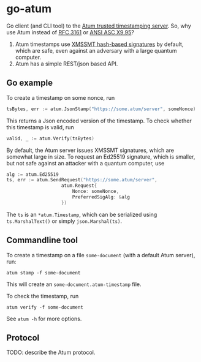 go-atum
=======

Go client (and CLI tool) to the [Atum trusted timestamping server](
    https://github.com/bwesterb/atumd).
So, why use Atum instead of [RFC 3161](https://tools.ietf.org/html/rfc3161)
    or [ANSI ASC X9.95](https://en.wikipedia.org/wiki/ANSI_ASC_X9.95_Standard)?

 1.  Atum timestamps use [XMSSMT hash-based signatures](
     https://datatracker.ietf.org/doc/draft-irtf-cfrg-xmss-hash-based-signatures/)
     by default, which are safe, even against an adversary with
     a large quantum computer.
 2.  Atum has a simple REST/json based API.

Go example
----------
To create a timestamp on some nonce, run

```go
tsBytes, err := atum.JsonStamp("https://some.atum/server", someNonce)
```

This returns a Json encoded version of the timestamp.
To check whether this timestamp is valid, run

```go
valid, _ := atum.Verify(tsBytes)
```

By default, the Atum server issues XMSSMT signatures, which are somewhat large
in size. To request an Ed25519 signature, which is smaller, but not safe
against an attacker with a quantum computer, use

```go
alg := atum.Ed25519
ts, err := atum.SendRequest("https://some.atum/server",
                    atum.Request{
                        Nonce: someNonce,
                        PreferredSigAlg: &alg
                    })
```

The `ts` is an `*atum.Timestamp`, which can be serialized using
`ts.MarshalText()` or simply `json.Marshal(ts)`.


Commandline tool
----------------

To create a timestamp on a file `some-document` (with a default Atum server),
run:

```
atum stamp -f some-document
```

This will create an `some-document.atum-timestamp` file.

To check the timestamp, run

```
atum verify -f some-document
```

See `atum -h` for more options.

Protocol
--------

TODO: describe the Atum protocol.
